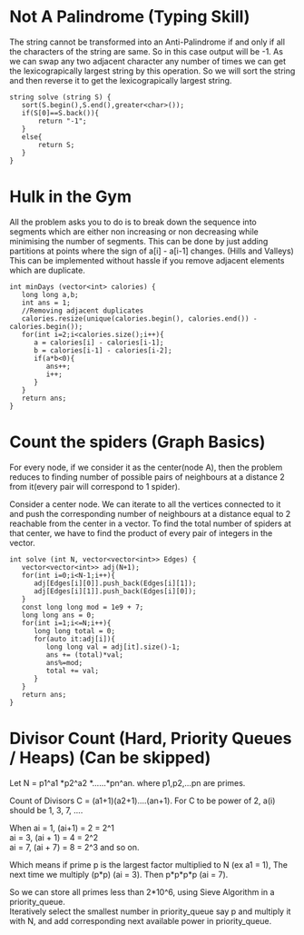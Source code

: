 ﻿# Not A Palindrome (Typing Skill)
The string cannot be transformed into an Anti-Palindrome if and only if all the characters of the string are same. So in this case output will be -1. As we can swap any two adjacent character any number of times we can get the lexicograpically largest string by this operation. So we will sort the string and then reverse it to get the lexicograpically largest string.

```
string solve (string S) {
   sort(S.begin(),S.end(),greater<char>());
   if(S[0]==S.back()){
       return "-1";
   }
   else{
       return S;
   }
}
```
# Hulk in the Gym
All the problem asks you to do is to break down the sequence into segments which are either non increasing or non decreasing while minimising the number of segments. This can be done by just adding partitions at points where the sign of a[i] - a[i-1] changes. (Hills and Valleys)
This can be implemented without hassle if you remove adjacent elements which are duplicate.
```
int minDays (vector<int> calories) {
   long long a,b;
   int ans = 1;
   //Removing adjacent duplicates
   calories.resize(unique(calories.begin(), calories.end()) - calories.begin()); 
   for(int i=2;i<calories.size();i++){
      a = calories[i] - calories[i-1];
      b = calories[i-1] - calories[i-2];
      if(a*b<0){
         ans++;
         i++;
      }
   }
   return ans;
}
```
# Count the spiders (Graph Basics)
For every node, if we consider it as the center(node A), then the problem reduces to finding number of possible pairs of neighbours at a distance 2 from it(every pair will correspond to 1 spider).

Consider a center node. We can iterate to all the vertices connected to it and push the corresponding number of  neighbours at a distance equal to 2 reachable from the center in a vector. To find the total number of spiders at that center, we have to find the product of every pair of integers in the vector.
```
int solve (int N, vector<vector<int>> Edges) {
   vector<vector<int>> adj(N+1);
   for(int i=0;i<N-1;i++){
      adj[Edges[i][0]].push_back(Edges[i][1]);
      adj[Edges[i][1]].push_back(Edges[i][0]);
   }
   const long long mod = 1e9 + 7;
   long long ans = 0;
   for(int i=1;i<=N;i++){
      long long total = 0;
      for(auto it:adj[i]){
         long long val = adj[it].size()-1;
         ans += (total)*val;
         ans%=mod;
         total += val;
      }
   }
   return ans;
}

```

# Divisor Count (Hard, Priority Queues / Heaps) (Can be skipped)
Let N = p1^a1	\*p2^a2	*......*pn^an. where p1,p2,...pn are primes.  
  
Count of Divisors C = (a1+1)(a2+1)....(an+1). For C to be power of 2, a(i) should be 1, 3, 7, ....  
  
When ai = 1, (ai+1) = 2 = 2^1  
ai = 3, (ai + 1) = 4 = 2^2  
ai = 7, (ai + 7) = 8 = 2^3 and so on.  
  
Which means if prime p is the largest factor multiplied to N (ex a1 = 1), The next time we multiply (p\*p) (ai = 3). Then p\*p\*p\*p (ai = 7).  
  
So we can store all primes less than 2\*10^6, using Sieve Algorithm in a priority_queue.  
Iteratively select the smallest number in priority_queue say p and multiply it with N, and add corresponding next available power in priority_queue.
